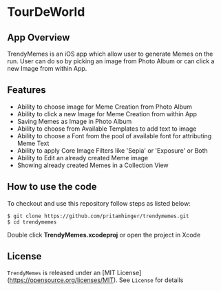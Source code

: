 # TourDeWorld

## App Overview
TrendyMemes is an iOS app which allow user to generate Memes on the run. User can do so by picking an image from Photo Album or can click a new Image from within App.

## Features
* Ability to choose image for Meme Creation from Photo Album
* Ability to click a new Image for Meme Creation from within App
* Saving Memes as Image in Photo Album
* Ability to choose from Available Templates to add text to image
* Ability to choose a Font from the pool of available font for attributing Meme Text
* Ability to apply Core Image Filters like 'Sepia' or 'Exposure' or Both
* Ability to Edit an already created Meme image
* Showing already created Memes in a Collection View 

## How to use the code

To checkout and use this repository follow steps as listed below:
```
$ git clone https://github.com/pritamhinger/trendymemes.git
$ cd trendymemes
```

Double click **TrendyMemes.xcodeproj** or open the project in Xcode

## License

`TrendyMemes` is released under an [MIT License] (https://opensource.org/licenses/MIT). See `License` for details
